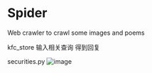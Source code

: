 # Spider
Web crawler to crawl some images and poems

kfc_store
输入相关查询
得到回复

securities.py
![image](https://github.com/user-attachments/assets/425a08a9-afda-46a2-bdfe-7ec6151813b0)
